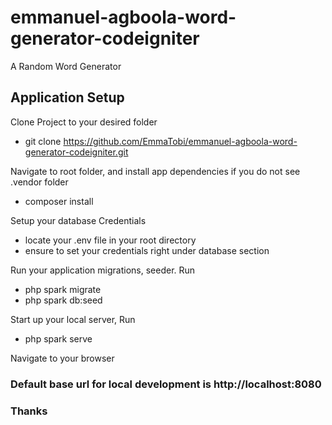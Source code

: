 # emmanuel-agboola-word-generator-codeigniter
A Random Word Generator

## Application Setup

Clone Project to your desired folder 
- git clone  https://github.com/EmmaTobi/emmanuel-agboola-word-generator-codeigniter.git

Navigate to root folder, and install app dependencies if you do not see .vendor folder
- composer install

Setup your database Credentials
- locate your .env file in your root directory
- ensure to set your credentials right under database section

Run your application migrations, seeder. Run
- php spark migrate
- php spark db:seed

Start up your local server, Run
- php spark serve

Navigate to your browser
### Default base url for local development is http://localhost:8080

### Thanks

